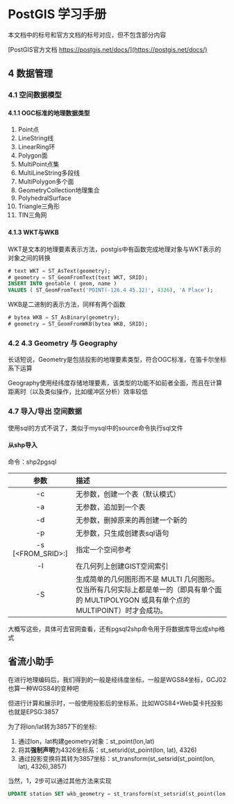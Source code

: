 # PostGIS 学习手册

本文档中的标号和官方文档的标号对应，但不包含部分内容

[PostGIS官方文档 https://postgis.net/docs/](https://postgis.net/docs/)

## 4 数据管理

### 4.1 空间数据模型

#### 4.1.1 OGC标准的地理数据类型
1. Point点
2. LineString线
3. LinearRing环
4. Polygon面
5. MultiPoint点集
6. MultiLineString多段线
7. MultiPolygon多个面
8. GeometryCollection地理集合
9. PolyhedralSurface
10. Triangle三角形
11. TIN三角网

#### 4.1.3 WKT与WKB

WKT是文本的地理要素表示方法，postgis中有函数完成地理对象与WKT表示的对象之间的转换
```sql
# text WKT = ST_AsText(geometry);
# geometry = ST_GeomFromText(text WKT, SRID);
INSERT INTO geotable ( geom, name )
VALUES ( ST_GeomFromText('POINT(-126.4 45.32)', 4326), 'A Place');
```
WKB是二进制的表示方法，同样有两个函数
```sql
# bytea WKB = ST_AsBinary(geometry);
# geometry = ST_GeomFromWKB(bytea WKB, SRID);
```

### 4.2 4.3 Geometry 与 Geography

长话短说，Geometry是包括投影的地理要素类型，符合OGC标准，在笛卡尔坐标系下运算

Geography使用经纬度存储地理要素，该类型的功能不如前者全面，而且在计算距离时（以及类似操作，比如缓冲区分析）效率较低

### 4.7 导入/导出 空间数据

使用sql的方式不说了，类似于mysql中的source命令执行sql文件

#### 从shp导入
命令：shp2pgsql

|参数|描述|
|:---:|:---|
|-c|无参数，创建一个表（默认模式）|
|-a|无参数，追加到一个表|
|-d|无参数，删掉原来的再创建一个新的|
|-p|无参数，只生成创建表sql语句|
|-s [<FROM_SRID>:]<SRID>|指定一个空间参考|
|-l|在几何列上创建GIST空间索引|
|-S|生成简单的几何图形而不是 MULTI 几何图形。仅当所有几何实际上都是单一的（即具有单个面的 MULTIPOLYGON 或具有单个点的 MULTIPOINT）时才会成功。|

大概写这些，具体可去官网查看，还有pgsql2shp命令用于将数据库导出成shp格式

## 省流小助手

在进行地理编码后，我们得到的一般是经纬度坐标，一般是WGS84坐标，GCJ02也算一种WGS84的变种吧

但进行计算和展示时，一般使用投影后的坐标系，比如WGS84+Web莫卡托投影也就是EPSG:3857

为了将lon/lat转为3857下的坐标:
1. 通过lon，lat构建geometry对象：st_point(lon,lat)
2. 将其**强制声明**为4326坐标系：st_setsrid(st_point(lon, lat), 4326)
3. 通过投影变换将其转为3857坐标：st_transform(st_setsrid(st_point(lon, lat), 4326),3857)

当然，1，2步可以通过其他方法来实现

```sql
UPDATE station SET wkb_geometry = st_transform(st_setsrid(st_point(lon, lat), 4326),3857);
```
